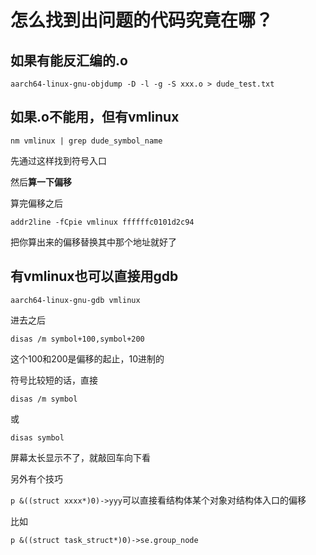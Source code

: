 # 怎么找到出问题的代码究竟在哪？
## 如果有能反汇编的.o
```
aarch64-linux-gnu-objdump -D -l -g -S xxx.o > dude_test.txt
```

## 如果.o不能用，但有vmlinux
```
nm vmlinux | grep dude_symbol_name
```
先通过这样找到符号入口

然后**算一下偏移**

算完偏移之后

```
addr2line -fCpie vmlinux ffffffc0101d2c94
```

把你算出来的偏移替换其中那个地址就好了

## 有vmlinux也可以直接用gdb
```
aarch64-linux-gnu-gdb vmlinux
```
进去之后
```
disas /m symbol+100,symbol+200
```
这个100和200是偏移的起止，10进制的

符号比较短的话，直接
```
disas /m symbol
```
或
```
disas symbol
```
屏幕太长显示不了，就敲回车向下看

另外有个技巧

`p &((struct xxxx*)0)->yyy`可以直接看结构体某个对象对结构体入口的偏移

比如

```
p &((struct task_struct*)0)->se.group_node
```
